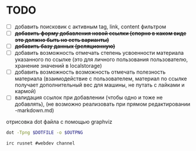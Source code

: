 TODO
====

- [ ] добавить поисковик с активным tag, link, content фильтром
- [ ] ~~**добавить форму добавления новой ссылки (спорно в каком виде это должно быть но есть варианты)**~~
- [ ] ~~**добавить базу данных (реляционную)**~~
- [ ] добавить возможность отмечать степень усвоенности материала указанного по ссылке (это для личного пользования пользователю, хранение значений в localstorage)
- [ ] добавить возможность возможность отмечать полезность материала (взаимодействие с пользователем, материал по ссылке получает дополнительный вес для машины, не путать с лайками и кармой)
- [ ] валидация ссылок при добавлении (чтобы одно и тоже не добавлять), (не возможно реализовать при прямом редактировании -markdown.md)

отрисовка dot файла c помощью graphviz
```bash
dot -Tpng $DOTFILE -o $OUTPNG
```

```
irc rusnet #webdev channel
```
